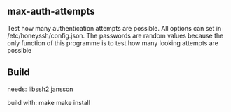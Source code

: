 ## max-auth-attempts

Test how many authentication attempts are possible.
All options can set in /etc/honeyssh/config.json.
The passwords are random values because the only function of this programme
is to test how many looking attempts are possible

## Build

needs:
libssh2
jansson

build with:
make
make install
